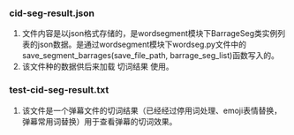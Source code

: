 ### cid-seg-result.json

1. 文件内容是以json格式存储的，是wordsegment模块下BarrageSeg类实例列表的json数据。是通过wordsegment模块下wordseg.py文件中的save_segment_barrages(save_file_path, barrage_seg_list)函数写入的。
2. 该文件种的数据供后来加载 切词结果 使用。


### test-cid-seg-result.txt
 
1. 该文件是一个弹幕文件的切词结果（已经经过停用词处理、emoji表情替换，弹幕常用词替换）用于查看弹幕的切词效果。